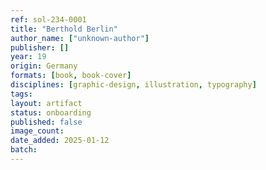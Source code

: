 ```yaml
---
ref: sol-234-0001
title: "Berthold Berlin"
author_name: ["unknown-author"]
publisher: []
year: 19
origin: Germany
formats: [book, book-cover]
disciplines: [graphic-design, illustration, typography]
tags:
layout: artifact
status: onboarding
published: false
image_count:
date_added: 2025-01-12
batch:
---
```

